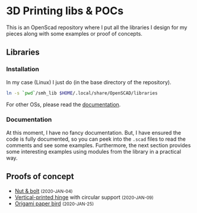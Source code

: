 # 3D Printing libs & POCs

This is an OpenScad repository where I put all the libraries I design for my pieces along with some examples or proof of concepts.


## Libraries


### Installation

In my case (Linux) I just do (in the base directory of the repository).

```bash
ln -s `pwd`/smh_lib $HOME/.local/share/OpenSCAD/libraries
```

For other OSs, please read the [documentation](https://en.wikibooks.org/wiki/OpenSCAD_User_Manual/Libraries#Library_Locations).


### Documentation
At this moment, I have no fancy documentation. But, I have ensured the code is fully documented, so you can peek into the `.scad` files to read the comments and see some examples. Furthermore, the next section provides some interesting examples using modules from the library in a practical way.


## Proofs of concept
* [Nut & bolt](pocs/nut_n_bolt) <small>(2020-JAN-04)</small>
* [Vertical-printed hinge](pocs/vertical_hinge) with circular support <small>(2020-JAN-09)</small>
* [Origami paper bird](pocs/paper_bird) <small>(2020-JAN-25)</small>
